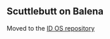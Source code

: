 Scuttlebutt on Balena
---------------------

Moved to the [ID OS repository](https://github.com/markspanbroek/id-os/tree/master/ssb-server)
